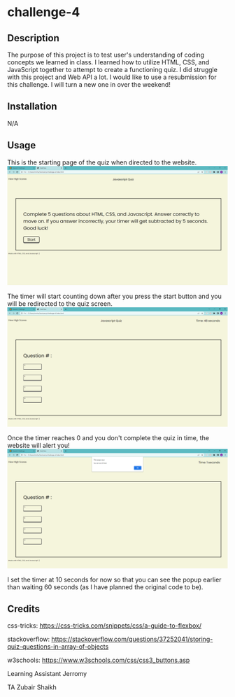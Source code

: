 # challenge-4

## Description

The purpose of this project is to test user's understanding of coding concepts we learned in class. I learned how to utilize HTML, CSS, and JavaScript together to attempt to create a functioning quiz. I did struggle with this project and Web API a lot. I would like to use a resubmission for this challenge. I will turn a new one in over the weekend!

## Installation

N/A

## Usage

This is the starting page of the quiz when directed to the website.
![start page](assets/images/start.PNG)

The timer will start counting down after you press the start button and you will be redirected to the quiz screen.
![countdown timer](assets/images/countdown.PNG)

Once the timer reaches 0 and you don't complete the quiz in time, the website will alert you!
![timer at 0](assets/images/timer.PNG)

I set the timer at 10 seconds for now so that you can see the popup earlier than waiting 60 seconds (as I have planned the original code to be).

## Credits

css-tricks: https://css-tricks.com/snippets/css/a-guide-to-flexbox/

stackoverflow: https://stackoverflow.com/questions/37252041/storing-quiz-questions-in-array-of-objects

w3schools: https://www.w3schools.com/css/css3_buttons.asp

Learning Assistant Jerromy

TA Zubair Shaikh